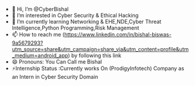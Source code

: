 - 👋 Hi, I’m @CyberBishal
- 👀 I’m interested in Cyber Security & Ethical Hacking
- 🌱 I’m currently learning Networking & EHE,NDE,Cyber Threat Intelligence,Python Programming,Risk Management  
- 📫 How to reach me (https://www.linkedin.com/in/bishal-biswas-9a5679293?utm_source=share&utm_campaign=share_via&utm_content=profile&utm_medium=android_app) by  following this link
- 😄 Pronouns: You Can Call me Bishal
- ⚡Internship Status :Currently works On (ProdigyInfotech) Company as an Intern in Cyber Security Domain

<!---
CyberBishal/CyberBishal is a ✨ special ✨ repository because its `README.md` (this file) appears on your GitHub profile.
You can click the Preview link to take a look at your changes.
--->
